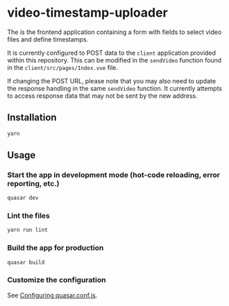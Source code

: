 # video-timestamp-uploader

The is the frontend application containing a form with fields to select video files and define timestamps.

It is currently configured to POST data to the `client` application provided within this repository. This can be modified in the `sendVideo` function found in the `client/src/pages/Index.vue` file.

If changing the POST URL, please note that you may also need to update the response handling in the same `sendVideo` function. It currently attempts to access response data that may not be sent by the new address.

## Installation
```bash
yarn
```

## Usage

### Start the app in development mode (hot-code reloading, error reporting, etc.)
```bash
quasar dev
```

### Lint the files
```bash
yarn run lint
```

### Build the app for production
```bash
quasar build
```

### Customize the configuration
See [Configuring quasar.conf.js](https://v2.quasar.dev/quasar-cli/quasar-conf-js).
